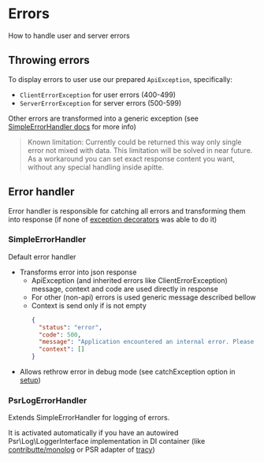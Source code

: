# Errors

How to handle user and server errors

## Throwing errors

To display errors to user use our prepared `ApiException`, specifically:

- `ClientErrorException` for user errors (400-499)
- `ServerErrorException` for server errors (500-599)

Other errors are transformed into a generic exception (see [SimpleErrorHandler docs](#simpleerrorhandler) for more info)

> Known limitation:
> Currently could be returned this way only single error not mixed with data. This limitation will be solved in near future.
> As a workaround you can set exact response content you want, without any special handling inside apitte.

## Error handler

Error handler is responsible for catching all errors
and transforming them into response (if none of [exception decorators](decorators.md#exception-decorators) was able to do it)

### SimpleErrorHandler

Default error handler

- Transforms error into json response
  - ApiException (and inherited errors like ClientErrorException) message, context and code are used directly in response
  - For other (non-api) errors is used generic message described bellow
  - Context is send only if is not empty
    ```json
    {
      "status": "error",
      "code": 500,
      "message": "Application encountered an internal error. Please try again later.",
      "context": []
    }
    ```
- Allows rethrow error in debug mode (see catchException option in [setup](setup.md))

### PsrLogErrorHandler

Extends SimpleErrorHandler for logging of errors.

It is activated automatically if you have an autowired Psr\Log\LoggerInterface implementation in DI container (like [contributte/monolog](https://github.com/contributte/monolog) or PSR adapter of [tracy](https://github.com/nette/tracy/))

